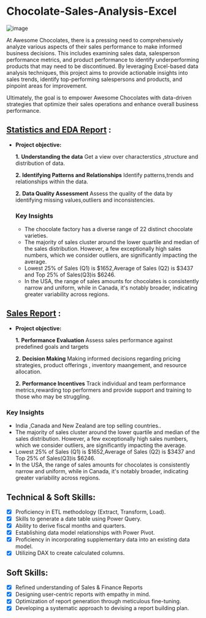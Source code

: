 # Chocolate-Sales-Analysis-Excel

![image](https://github.com/sushmitafordata/Chocolate-Sales-Analysis-Excel/assets/135410984/00a0d2d0-914e-4bbf-aacb-c053889c993a)

At Awesome Chocolates, there is a pressing need to comprehensively analyze various aspects of their sales performance to make informed business decisions. This includes examining sales data, salesperson performance metrics, and product performance to identify underperforming products that may need to be discontinued. By leveraging Excel-based data analysis techniques, this project aims to provide actionable insights into sales trends, identify top-performing salespersons and products, and pinpoint areas for improvement. 

Ultimately, the goal is to empower Awesome Chocolates with data-driven strategies that optimize their sales operations and enhance overall business performance.

## [Statistics and EDA Report](https://github.com/sushmitafordata/Chocolate-Sales-Analysis-Excel/blob/main/Choclate%20Sales%20Analysis(Statistics%20and%20EDA).pdf) :


- **Project objective:** 

    **1.** **Understanding the data**
  Get a view over characterstics ,structure and distribution of data.

    **2.** **Identifying Patterns and Relationships**
  Identify patterns,trends and relationships within the data.

  **2.** **Data Quality Assessment**
  Assess the quality of the data by identifying missing values,outliers and inconsistencies.

  ### Key Insights
  - The chocolate factory has a diverse range of 22 distinct chocolate varieties.
  - The majority of sales cluster around the lower quartile and median of the sales distribution. However, a few exceptionally high sales numbers, which we consider outliers, are significantly impacting the average.
  - Lowest 25% of Sales (Q1) is $1652,Average of Sales (Q2) is $3437  and Top 25% of Sales(Q3)is $6246.
  - In the USA, the range of sales amounts for chocolates is consistently narrow and uniform, while in Canada, it's notably broader, indicating greater variability across regions.


## [Sales Report](https://github.com/sushmitafordata/Chocolate-Sales-Analysis-Excel/blob/main/Choclate%20Sales%20Analysis%20(Sales%20Performance).pdf) :

- **Project objective:** 

  **1.** **Performance Evaluation**
  Assess sales performance against predefined goals and targets

    **2.** **Decision Making**
  Making informed decisions regarding pricing strategies, product offerings , inventory maangement, and resource allocation. 

  **2.** **Performance Incentives**
  Track individual and team performance metrics,rewarding top performers and provide support and training to those who may be struggling.

 ### Key Insights
  - India ,Canada and New Zealand are top selling countries..
  - The majority of sales cluster around the lower quartile and median of the sales distribution. However, a few exceptionally high sales numbers, which we consider outliers, are significantly impacting the average.
  - Lowest 25% of Sales (Q1) is $1652,Average of Sales (Q2) is $3437  and Top 25% of Sales(Q3)is $6246.
  - In the USA, the range of sales amounts for chocolates is consistently narrow and uniform, while in Canada, it's notably broader, indicating greater variability across regions.




## Technical & Soft Skills:
- [x]	Proficiency in ETL methodology (Extract, Transform, Load).
- [x]	Skills to generate a date table using Power Query.
- [x]	Ability to derive fiscal months and quarters.
- [x]	Establishing data model relationships with Power Pivot.
- [x]	Proficiency in incorporating supplementary data into an existing data model.
- [x]	Utilizing DAX to create calculated columns.

## Soft Skills:
- [x]	Refined understanding of Sales & Finance Reports
- [x]	Designing user-centric reports with empathy in mind.
- [x]	Optimization of report generation through meticulous fine-tuning.
- [x]	Developing a systematic approach to devising a report building plan.
